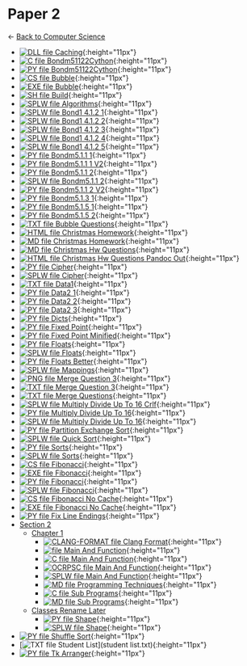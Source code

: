 # Paper 2

← [Back to Computer Science](..)

- [![DLL file](https://img.icons8.com/windows/512/4a90e2/dll.png) Caching](Caching.dll){:height="11px"}
- [![C file](https://img.icons8.com/windows/512/4a90e2/c.png) Bondm51122Cython](bondm51122cython.c){:height="11px"}
- [![PY file](https://img.icons8.com/windows/512/4a90e2/py.png) Bondm51122Cython](bondm51122cython.py){:height="11px"}
- [![CS file](https://img.icons8.com/windows/512/4a90e2/cs.png) Bubble](bubble.cs){:height="11px"}
- [![EXE file](https://img.icons8.com/windows/512/4a90e2/exe.png) Bubble](bubble.exe){:height="11px"}
- [![SH file](https://img.icons8.com/windows/512/4a90e2/important-file.png) Build](build.sh){:height="11px"}
- [![SPLW file](https://starwort.github.io/computer-science/icon-splw.png) Algorithms](colliert_algorithms.splw){:height="11px"}
- [![SPLW file](https://starwort.github.io/computer-science/icon-splw.png) Bond1 4.1.2 1](colliert_bond1-4.1.2-1.splw){:height="11px"}
- [![SPLW file](https://starwort.github.io/computer-science/icon-splw.png) Bond1 4.1.2 2](colliert_bond1-4.1.2-2.splw){:height="11px"}
- [![SPLW file](https://starwort.github.io/computer-science/icon-splw.png) Bond1 4.1.2 3](colliert_bond1-4.1.2-3.splw){:height="11px"}
- [![SPLW file](https://starwort.github.io/computer-science/icon-splw.png) Bond1 4.1.2 4](colliert_bond1-4.1.2-4.splw){:height="11px"}
- [![SPLW file](https://starwort.github.io/computer-science/icon-splw.png) Bond1 4.1.2 5](colliert_bond1-4.1.2-5.splw){:height="11px"}
- [![PY file](https://img.icons8.com/windows/512/4a90e2/py.png) Bondm5.1.1 1](colliert_bondm5.1.1-1.py){:height="11px"}
- [![PY file](https://img.icons8.com/windows/512/4a90e2/py.png) Bondm5.1.1 1 V2](colliert_bondm5.1.1-1_v2.py){:height="11px"}
- [![PY file](https://img.icons8.com/windows/512/4a90e2/py.png) Bondm5.1.1 2](colliert_bondm5.1.1-2.py){:height="11px"}
- [![SPLW file](https://starwort.github.io/computer-science/icon-splw.png) Bondm5.1.1 2](colliert_bondm5.1.1-2.splw){:height="11px"}
- [![PY file](https://img.icons8.com/windows/512/4a90e2/py.png) Bondm5.1.1 2 V2](colliert_bondm5.1.1-2_v2.py){:height="11px"}
- [![PY file](https://img.icons8.com/windows/512/4a90e2/py.png) Bondm5.1.3 1](colliert_bondm5.1.3-1.py){:height="11px"}
- [![PY file](https://img.icons8.com/windows/512/4a90e2/py.png) Bondm5.1.5 1](colliert_bondm5.1.5-1.py){:height="11px"}
- [![PY file](https://img.icons8.com/windows/512/4a90e2/py.png) Bondm5.1.5 2](colliert_bondm5.1.5-2.py){:height="11px"}
- [![TXT file](https://img.icons8.com/windows/512/4a90e2/document.png) Bubble Questions](colliert_bubble_questions.txt){:height="11px"}
- [![HTML file](https://img.icons8.com/windows/512/4a90e2/regular-document.png) Christmas Homework](colliert_christmas_homework.html){:height="11px"}
- [![MD file](https://img.icons8.com/windows/512/4a90e2/regular-document.png) Christmas Homework](colliert_christmas_homework.html){:height="11px"}
- [![MD file](https://img.icons8.com/windows/512/4a90e2/regular-document.png) Christmas Hw Questions](colliert_christmas_hw_questions.html){:height="11px"}
- [![HTML file](https://img.icons8.com/windows/512/4a90e2/regular-document.png) Christmas Hw Questions Pandoc Out](colliert_christmas_hw_questions_pandoc_out.html){:height="11px"}
- [![PY file](https://img.icons8.com/windows/512/4a90e2/py.png) Cipher](colliert_cipher.py){:height="11px"}
- [![SPLW file](https://starwort.github.io/computer-science/icon-splw.png) Cipher](colliert_cipher.splw){:height="11px"}
- [![TXT file](https://img.icons8.com/windows/512/4a90e2/document.png) Data1](colliert_data1.txt){:height="11px"}
- [![PY file](https://img.icons8.com/windows/512/4a90e2/py.png) Data2 1](colliert_data2-1.py){:height="11px"}
- [![PY file](https://img.icons8.com/windows/512/4a90e2/py.png) Data2 2](colliert_data2-2.py){:height="11px"}
- [![PY file](https://img.icons8.com/windows/512/4a90e2/py.png) Data2 3](colliert_data2-3.py){:height="11px"}
- [![PY file](https://img.icons8.com/windows/512/4a90e2/py.png) Dicts](colliert_dicts.py){:height="11px"}
- [![PY file](https://img.icons8.com/windows/512/4a90e2/py.png) Fixed Point](colliert_fixed-point.py){:height="11px"}
- [![PY file](https://img.icons8.com/windows/512/4a90e2/py.png) Fixed Point Minified](colliert_fixed-point_minified.py){:height="11px"}
- [![PY file](https://img.icons8.com/windows/512/4a90e2/py.png) Floats](colliert_floats.py){:height="11px"}
- [![SPLW file](https://starwort.github.io/computer-science/icon-splw.png) Floats](colliert_floats.splw){:height="11px"}
- [![PY file](https://img.icons8.com/windows/512/4a90e2/py.png) Floats Better](colliert_floats_better.py){:height="11px"}
- [![SPLW file](https://starwort.github.io/computer-science/icon-splw.png) Mappings](colliert_mappings.splw){:height="11px"}
- [![PNG file](https://img.icons8.com/windows/512/4a90e2/image-document.png) Merge Question 3](colliert_merge_question_3.png){:height="11px"}
- [![TXT file](https://img.icons8.com/windows/512/4a90e2/document.png) Merge Question 3](colliert_merge_question_3.txt){:height="11px"}
- [![TXT file](https://img.icons8.com/windows/512/4a90e2/document.png) Merge Questions](colliert_merge_questions.txt){:height="11px"}
- [![SPLW file](https://starwort.github.io/computer-science/icon-splw.png) Multiply Divide Up To 16 Crlf](colliert_multiply_divide_up_to_16-crlf.splw){:height="11px"}
- [![PY file](https://img.icons8.com/windows/512/4a90e2/py.png) Multiply Divide Up To 16](colliert_multiply_divide_up_to_16.py){:height="11px"}
- [![SPLW file](https://starwort.github.io/computer-science/icon-splw.png) Multiply Divide Up To 16](colliert_multiply_divide_up_to_16.splw){:height="11px"}
- [![PY file](https://img.icons8.com/windows/512/4a90e2/py.png) Partition Exchange Sort](colliert_partition_exchange_sort.py){:height="11px"}
- [![SPLW file](https://starwort.github.io/computer-science/icon-splw.png) Quick Sort](colliert_quick_sort.splw){:height="11px"}
- [![PY file](https://img.icons8.com/windows/512/4a90e2/py.png) Sorts](colliert_sorts.py){:height="11px"}
- [![SPLW file](https://starwort.github.io/computer-science/icon-splw.png) Sorts](colliert_sorts.splw){:height="11px"}
- [![CS file](https://img.icons8.com/windows/512/4a90e2/cs.png) Fibonacci](fibonacci.cs){:height="11px"}
- [![EXE file](https://img.icons8.com/windows/512/4a90e2/exe.png) Fibonacci](fibonacci.exe){:height="11px"}
- [![PY file](https://img.icons8.com/windows/512/4a90e2/py.png) Fibonacci](fibonacci.py){:height="11px"}
- [![SPLW file](https://starwort.github.io/computer-science/icon-splw.png) Fibonacci](fibonacci.splw){:height="11px"}
- [![CS file](https://img.icons8.com/windows/512/4a90e2/cs.png) Fibonacci No Cache](fibonacci_no_cache.cs){:height="11px"}
- [![EXE file](https://img.icons8.com/windows/512/4a90e2/exe.png) Fibonacci No Cache](fibonacci_no_cache.exe){:height="11px"}
- [![PY file](https://img.icons8.com/windows/512/4a90e2/py.png) Fix Line Endings](fix_line_endings.py){:height="11px"}
- [Section 2](section_2/index.html)
  - [Chapter 1](section_2/chapter_1/index.html)
    - [![CLANG-FORMAT file](https://img.icons8.com/windows/512/4a90e2/file-configuration.png) Clang Format](section_2/chapter_1/.clang-format){:height="11px"}
    - [![ file](https://img.icons8.com/windows/512/4a90e2/binary-file.png) Main And Function](section_2/chapter_1/main_and_function){:height="11px"}
    - [![C file](https://img.icons8.com/windows/512/4a90e2/c.png) Main And Function](section_2/chapter_1/main_and_function.c){:height="11px"}
    - [![OCRPSC file](https://img.icons8.com/windows/512/4a90e2/code-file.png) Main And Function](section_2/chapter_1/main_and_function.ocrpsc){:height="11px"}
    - [![SPLW file](https://starwort.github.io/computer-science/icon-splw.png) Main And Function](section_2/chapter_1/main_and_function.splw){:height="11px"}
    - [![MD file](https://img.icons8.com/windows/512/4a90e2/regular-document.png) Programming Techniques](section_2/chapter_1/programming_techniques.html){:height="11px"}
    - [![C file](https://img.icons8.com/windows/512/4a90e2/c.png) Sub Programs](section_2/chapter_1/sub_programs.c){:height="11px"}
    - [![MD file](https://img.icons8.com/windows/512/4a90e2/regular-document.png) Sub Programs](section_2/chapter_1/sub_programs.html){:height="11px"}
  - [Classes Rename Later](section_2/classes_RENAME_LATER/index.html)
    - [![PY file](https://img.icons8.com/windows/512/4a90e2/py.png) Shape](section_2/classes_RENAME_LATER/shape.py){:height="11px"}
    - [![SPLW file](https://starwort.github.io/computer-science/icon-splw.png) Shape](section_2/classes_RENAME_LATER/shape.splw){:height="11px"}
- [![PY file](https://img.icons8.com/windows/512/4a90e2/py.png) Shuffle Sort](shuffle_sort.py){:height="11px"}
- [![TXT file](https://img.icons8.com/windows/512/4a90e2/document.png) Student List](student list.txt){:height="11px"}
- [![PY file](https://img.icons8.com/windows/512/4a90e2/py.png) Tk Arranger](tk_arranger.py){:height="11px"}

